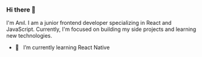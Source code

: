 ### Hi there 👋
I'm Anıl. I am a junior frontend developer specializing in React and JavaScript. Currently, I'm focused on building my side projects and learning new technologies.

- 🌱 &nbsp; I’m currently learning React Native

